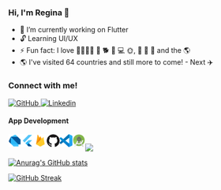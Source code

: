 ### Hi, I'm Regina 👋 
- 🔭 I’m currently working on Flutter
- :unlock: Learning UI/UX
- ⚡ Fun fact: I love :family_man_woman_girl_girl: :elephant: :dog2: :panda_face: :computer: :sun_with_face:, :dumpling: :taco: :icecream: and the :earth_americas:
- 🌎 I've visited 64 countries and still more to come! - Next :airplane: <strong> </strong>


### Connect with me! 

<a href="https://github.com/rragnarsd" target="_blank">
   <img alt="GitHub" src="https://img.shields.io/badge/github%20-%23121011.svg?&style=for-the-badge&logo=github&logoColor=white"/>
  </a>
<a href="https://www.linkedin.com/in/reginaragnarsd/" target="_blank">
  <img alt="Linkedin" src="https://img.shields.io/badge/LinkedIn-0077B5?style=for-the-badge&logo=linkedin&logoColor=white"/>
</a>

<h4>App Development</h4>
<img align="left" alt="DART" width="26px" src="https://raw.githubusercontent.com/github/explore/80688e429a7d4ef2fca1e82350fe8e3517d3494d/topics/dart/dart.png" />
<img align="left" alt="FLUTTER" width="26px" src="https://raw.githubusercontent.com/github/explore/80688e429a7d4ef2fca1e82350fe8e3517d3494d/topics/flutter/flutter.png" />
<img align="left" alt="FIREBASE" width="26px" src="https://raw.githubusercontent.com/github/explore/80688e429a7d4ef2fca1e82350fe8e3517d3494d/topics/firebase/firebase.png" />
<img align="left" alt="GITHUB" width="26px" src="https://raw.githubusercontent.com/github/explore/78df643247d429f6cc873026c0622819ad797942/topics/github/github.png" />
<img align="left" alt="VISUAL STUDIO CODE" width="26px" src="https://raw.githubusercontent.com/github/explore/80688e429a7d4ef2fca1e82350fe8e3517d3494d/topics/visual-studio-code/visual-studio-code.png" />
<img align="left" alt="ANDROID STUDIO" width="26px" src="https://github.com/rragnarsd/rragnarsd/blob/main/android.png" />
<br/>

<a href="https://github.com/anuraghazra/github-readme-stats">
  <img align="center" src="[https://github-readme-stats.vercel.app/api/pin/?username=anuraghazra&repo=github-readme-stats](https://github-readme-stats.vercel.app/api?username=rragnarsd&count_private=true&show_icons=true&hide=contribs,prs)" />
</a>


[![Anurag's GitHub stats](https://github-readme-stats.vercel.app/api?username=rragnarsd&count_private=true&show_icons=true&hide=contribs,prs)](https://github.com/anuraghazra/github-readme-stats)

[![GitHub Streak](https://github-readme-streak-stats.herokuapp.com?user=rragnarsd)](https://git.io/streak-stats)
